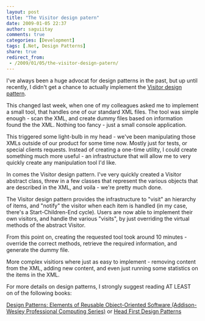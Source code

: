 ```yaml
---
layout: post
title: "The Visitor design patern"
date: 2009-01-05 22:37
author: saguiitay
comments: true
categories: [Development]
tags: [.Net, Design Patterns]
share: true
redirect_from:
 - /2009/01/05/the-visitor-design-patern/
---
```

I've always been a huge advocat for design patterns in the past, but up until recently, I didn't get a chance to actually implement the 
[Visitor design pattern](http://en.wikipedia.org/wiki/Visitor_pattern).

This changed last week, when one of my colleagues asked me to implement a small tool, that handles one of our standard XML files. 
The tool was simple enough - scan the XML, and create dummy files based on information found the the XML. Nothing too fancy - just a small console application.

This triggered some light-bulb in my head - we've been manipulating those XMLs outside of our product for some time now. 
Mostly just for tests, or special clients requests. Instead of creating a one-time utility, I could create something much more useful - 
an infrastructure that will allow me to very quickly create any manipulation tool I'd like.

In comes the Visitor design pattern. I've very quickly created a Visitor abstract class, threw in a few classes that represent the various objects 
that are described in the XML, and voila - we're pretty much done.

The Visitor design pattern provides the infrastructure to "visit" an hierarchy of items, and "notify" the visitor when each item is handled 
(in my case, there's a Start-Children-End cycle). Users are now able to implement their own visitors, and handle the various "visits", 
by just overriding the virtual methods of the abstract Visitor.

From this point on, creating the requested tool took around 10 minutes - override the correct methods, retrieve the required information, and generate the dummy file.

More complex visitiors where just as easy to implement - removing content from the XML, adding new content, and even just running some statistics on the items in the XML.

For more details on design patterns, I strongly suggest reading AT LEAST on of the following books:

[Design Patterns: Elements of Reusable Object-Oriented Software (Addison-Wesley Professional Computing Series)](http://www.amazon.com/gp/product/0201633612?ie=UTF8&tag=biustudiesmat-20&linkCode=as2&camp=1789&creative=390957&creativeASIN=0201633612)
 or 
[Head First Design Patterns](http://www.amazon.com/gp/product/0596007124?ie=UTF8&tag=biustudiesmat-20&linkCode=as2&camp=1789&creative=390957&creativeASIN=0596007124)
